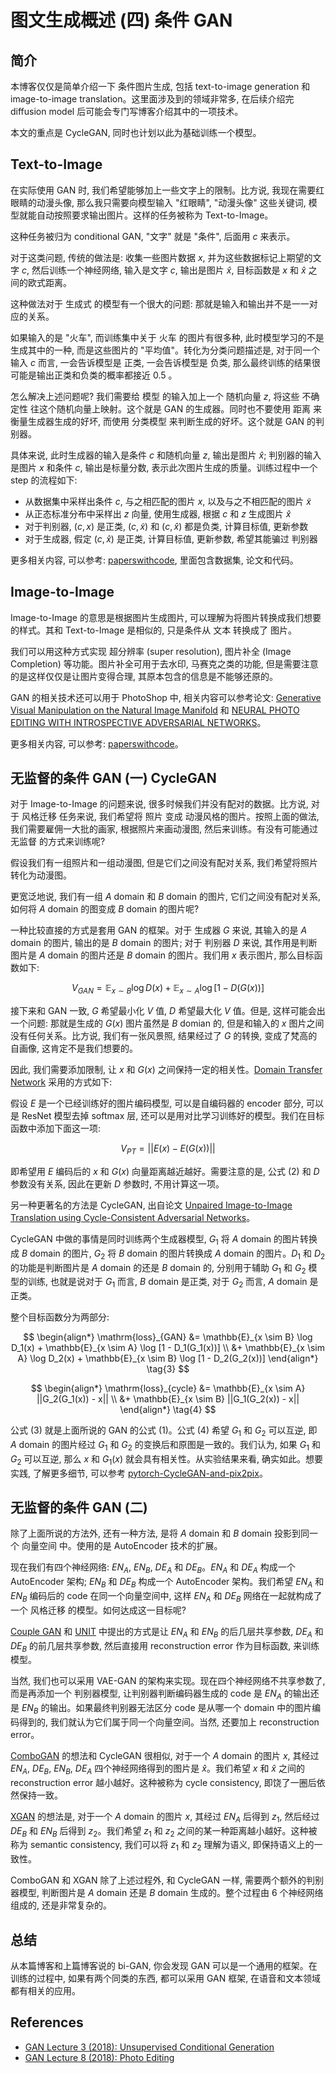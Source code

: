 
# 图文生成概述 (四) 条件 GAN

## 简介

本博客仅仅是简单介绍一下 条件图片生成, 包括 text-to-image generation 和 image-to-image translation。这里面涉及到的领域非常多, 在后续介绍完 diffusion model 后可能会专门写博客介绍其中的一项技术。

本文的重点是 CycleGAN, 同时也计划以此为基础训练一个模型。

## Text-to-Image

在实际使用 GAN 时, 我们希望能够加上一些文字上的限制。比方说, 我现在需要红眼睛的动漫头像, 那么我只需要向模型输入 "红眼睛", "动漫头像" 这些关键词, 模型就能自动按照要求输出图片。这样的任务被称为 Text-to-Image。

这种任务被归为 conditional GAN, "文字" 就是 "条件", 后面用 $c$ 来表示。

对于这类问题, 传统的做法是: 收集一些图片数据 $x$, 并为这些数据标记上期望的文字 $c$, 然后训练一个神经网络, 输入是文字 $c$, 输出是图片 $\hat{x}$, 目标函数是 $x$ 和 $\hat{x}$ 之间的欧式距离。

这种做法对于 生成式 的模型有一个很大的问题: 那就是输入和输出并不是一一对应的关系。

如果输入的是 "火车", 而训练集中关于 火车 的图片有很多种, 此时模型学习的不是生成其中的一种, 而是这些图片的 "平均值"。转化为分类问题描述是, 对于同一个输入 $c$ 而言, 一会告诉模型是 正类, 一会告诉模型是 负类, 那么最终训练的结果很可能是输出正类和负类的概率都接近 0.5 。

怎么解决上述问题呢? 我们需要给 模型 的输入加上一个 随机向量 $z$, 将这些 不确定性 往这个随机向量上映射。这个就是 GAN 的生成器。同时也不要使用 距离 来衡量生成器生成的好坏, 而使用 分类模型 来判断生成的好坏。这个就是 GAN 的判别器。

具体来说, 此时生成器的输入是条件 $c$ 和随机向量 $z$, 输出是图片 $\hat{x}$; 判别器的输入是图片 $x$ 和条件 $c$, 输出是标量分数, 表示此次图片生成的质量。训练过程中一个 step 的流程如下:

+ 从数据集中采样出条件 $c$, 与之相匹配的图片 $x$, 以及与之不相匹配的图片 $\widetilde{x}$
+ 从正态标准分布中采样出 $z$ 向量, 使用生成器, 根据 $c$ 和 $z$ 生成图片 $\hat{x}$
+ 对于判别器, $(c, x)$ 是正类, $(c, \widetilde{x})$ 和 $(c, \hat{x})$ 都是负类, 计算目标值, 更新参数
+ 对于生成器, 假定 $(c, \hat{x})$ 是正类, 计算目标值, 更新参数, 希望其能骗过 判别器

更多相关内容, 可以参考: [paperswithcode](https://paperswithcode.com/task/text-to-image-generation), 里面包含数据集, 论文和代码。

## Image-to-Image

Image-to-Image 的意思是根据图片生成图片, 可以理解为将图片转换成我们想要的样式。其和 Text-to-Image 是相似的, 只是条件从 文本 转换成了 图片。

我们可以用这种方式实现 超分辨率 (super resolution), 图片补全 (Image Completion) 等功能。图片补全可用于去水印, 马赛克之类的功能, 但是需要注意的是这样仅仅是让图片变得合理, 其原本包含的信息是不能够还原的。

GAN 的相关技术还可以用于 PhotoShop 中, 相关内容可以参考论文: [Generative Visual Manipulation on the Natural Image Manifold](https://arxiv.org/abs/1609.03552) 和 [NEURAL PHOTO EDITING WITH INTROSPECTIVE ADVERSARIAL NETWORKS](https://arxiv.org/abs/1609.07093)。

更多相关内容, 可以参考: [paperswithcode](https://paperswithcode.com/task/image-to-image-translation)。

## 无监督的条件 GAN (一) CycleGAN

对于 Image-to-Image 的问题来说, 很多时候我们并没有配对的数据。比方说, 对于 风格迁移 任务来说, 我们希望将 照片 变成 动漫风格的图片。按照上面的做法, 我们需要雇佣一大批的画家, 根据照片来画动漫图, 然后来训练。有没有可能通过 无监督 的方式来训练呢?

假设我们有一组照片和一组动漫图, 但是它们之间没有配对关系, 我们希望将照片转化为动漫图。

更宽泛地说, 我们有一组 $A$ domain 和 $B$ domain 的图片, 它们之间没有配对关系, 如何将 $A$ domain 的图变成 $B$ domain 的图片呢?

一种比较直接的方式是套用 GAN 的框架。对于 生成器 $G$ 来说, 其输入的是 $A$ domain 的图片, 输出的是 $B$ domain 的图片; 对于 判别器 $D$ 来说, 其作用是判断图片是 $A$ domain 的图片还是 $B$ domain 的图片。我们用 $x$ 表示图片, 那么目标函数如下:

$$
V_{GAN} = \mathbb{E}_{x \sim B} \log D(x) + \mathbb{E}_{x \sim A} \log [1 - D(G(x))] \tag{1}
$$

接下来和 GAN 一致, $G$ 希望最小化 $V$ 值, $D$ 希望最大化 $V$ 值。但是, 这样可能会出一个问题: 那就是生成的 $G(x)$ 图片虽然是 $B$ domian 的, 但是和输入的 $x$ 图片之间没有任何关系。比方说, 我们有一张风景照, 结果经过了 $G$ 的转换, 变成了梵高的自画像, 这肯定不是我们想要的。

因此, 我们需要添加限制, 让 $x$ 和 $G(x)$ 之间保持一定的相关性。[Domain Transfer Network](https://arxiv.org/abs/1611.02200) 采用的方式如下:

假设 $E$ 是一个已经训练好的图片编码模型, 可以是自编码器的 encoder 部分, 可以是 ResNet 模型去掉 softmax 层, 还可以是用对比学习训练好的模型。我们在目标函数中添加下面这一项:

$$
V_{PT} = ||E(x) - E(G(x))|| \tag{2}
$$

即希望用 $E$ 编码后的 $x$ 和 $G(x)$ 向量距离越近越好。需要注意的是, 公式 $(2)$ 和 $D$ 参数没有关系, 因此在更新 $D$ 参数时, 不用计算这一项。

另一种更著名的方法是 CycleGAN, 出自论文 [Unpaired Image-to-Image Translation using Cycle-Consistent Adversarial Networks](https://arxiv.org/abs/1703.10593)。

CycleGAN 中做的事情是同时训练两个生成器模型, $G_1$ 将 $A$ domain 的图片转换成 $B$ domain 的图片, $G_2$ 将 $B$ domain 的图片转换成 $A$ domain 的图片。$D_1$ 和 $D_2$ 的功能是判断图片是 $A$ domain 的还是 $B$ domain 的, 分别用于辅助 $G_1$ 和 $G_2$ 模型的训练, 也就是说对于 $G_1$ 而言, $B$ domain 是正类, 对于 $G_2$ 而言, $A$ domain 是正类。

整个目标函数分为两部分:

$$
\begin{align*}
    \mathrm{loss}_{GAN} &= \mathbb{E}_{x \sim B} \log D_1(x) + \mathbb{E}_{x \sim A} \log [1 - D_1(G_1(x))] \\
    &+ \mathbb{E}_{x \sim A} \log D_2(x) + \mathbb{E}_{x \sim B} \log [1 - D_2(G_2(x))]
\end{align*}
\tag{3}
$$

$$
\begin{align*}
    \mathrm{loss}_{cycle} &= \mathbb{E}_{x \sim A} ||G_2(G_1(x)) - x|| \\
    &+ \mathbb{E}_{x \sim B} ||G_1(G_2(x)) - x||
\end{align*}
\tag{4}
$$

公式 $(3)$ 就是上面所说的 GAN 的公式 $(1)$。公式 $(4)$ 希望 $G_1$ 和 $G_2$ 可以互逆, 即 $A$ domain 的图片经过 $G_1$ 和 $G_2$ 的变换后和原图是一致的。我们认为, 如果 $G_1$ 和 $G_2$ 可以互逆, 那么 $x$ 和 $G_1(x)$ 就会具有相关性。从实验结果来看, 确实如此。想要实践, 了解更多细节, 可以参考 [pytorch-CycleGAN-and-pix2pix](https://github.com/junyanz/pytorch-CycleGAN-and-pix2pix)。

## 无监督的条件 GAN (二)

除了上面所说的方法外, 还有一种方法, 是将 $A$ domain 和 $B$ domain 投影到同一个 向量空间 中。使用的是 AutoEncoder 技术的扩展。

现在我们有四个神经网络: $EN_A$, $EN_B$, $DE_A$ 和 $DE_B$。$EN_A$ 和 $DE_A$ 构成一个 AutoEncoder 架构; $EN_B$ 和 $DE_B$ 构成一个 AutoEncoder 架构。我们希望 $EN_A$ 和 $EN_B$ 编码后的 code 在同一个向量空间中, 这样 $EN_A$ 和 $DE_B$ 网络在一起就构成了一个 风格迁移 的模型。如何达成这一目标呢?

[Couple GAN](https://arxiv.org/abs/1606.07536) 和 [UNIT](https://arxiv.org/abs/1703.00848) 中提出的方式是让 $EN_A$ 和 $EN_B$ 的后几层共享参数, $DE_A$ 和 $DE_B$ 的前几层共享参数, 然后直接用 reconstruction error 作为目标函数, 来训练模型。

当然, 我们也可以采用 VAE-GAN 的架构来实现。现在四个神经网络不共享参数了, 而是再添加一个 判别器模型, 让判别器判断编码器生成的 code 是 $EN_A$ 的输出还是 $EN_B$ 的输出。如果最终判别器无法区分 code 是从哪一个 domain 中的图片编码得到的, 我们就认为它们属于同一个向量空间。当然, 还要加上 reconstruction error。

[ComboGAN](https://openaccess.thecvf.com/content_cvpr_2018_workshops/papers/w13/Anoosheh_ComboGAN_Unrestrained_Scalability_CVPR_2018_paper.pdf) 的想法和 CycleGAN 很相似, 对于一个 $A$ domain 的图片 $x$, 其经过 $EN_A$, $DE_B$, $EN_B$, $DE_A$ 四个神经网络得到的图片是 $\hat{x}$。我们希望 $x$ 和 $\hat{x}$ 之间的 reconstruction error 越小越好。这种被称为 cycle consistency, 即饶了一圈后依然保持一致。

[XGAN](https://arxiv.org/abs/1711.05139) 的想法是, 对于一个 $A$ domain 的图片 $x$, 其经过 $EN_A$ 后得到 $z_1$, 然后经过 $DE_B$ 和 $EN_B$ 后得到 $z_2$。我们希望 $z_1$ 和 $z_2$ 之间的某一种距离越小越好。这种被称为 semantic consistency, 我们可以将 $z_1$ 和 $z_2$ 理解为语义, 即保持语义上的一致性。

ComboGAN 和 XGAN 除了上述过程外, 和 CycleGAN 一样, 需要两个额外的判别器模型, 判断图片是 $A$ domain 还是 $B$ domain 生成的。整个过程由 6 个神经网络组成的, 还是非常复杂的。

## 总结

从本篇博客和上篇博客说的 bi-GAN, 你会发现 GAN 可以是一个通用的框架。在训练的过程中, 如果有两个同类的东西, 都可以采用 GAN 框架, 在语音和文本领域都有相关的应用。

## References

+ [GAN Lecture 3 (2018): Unsupervised Conditional Generation](https://www.youtube.com/watch?v=-3LgL3NXLtI)
+ [GAN Lecture 8 (2018): Photo Editing](https://www.youtube.com/watch?v=Lhs_Kphd0jg)
